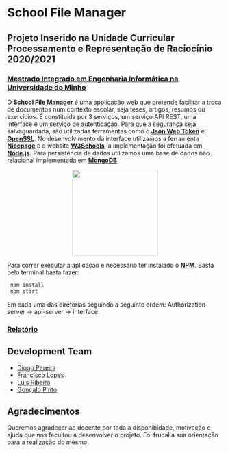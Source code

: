 # School File Manager
## Projeto Inserido na Unidade Curricular Processamento e Representação de Raciocínio 2020/2021
### [Mestrado Integrado em Engenharia Informática na Universidade do Minho](https://miei.di.uminho.pt/)


O **School File Manager** é uma applicação web que pretende facilitar a troca de documentos num contexto escolar, seja teses, artigos, resumos ou exercícios. É constituída por 3 serviços, um serviço API REST, uma interface e um serviço de autenticação. Para que a segurança seja salvaguardada, são utilizadas ferramentas como o [**Json Web Token**](https://jwt.io) e [**OpenSSL**](https://www.openssl.org/). No desenvolvimento da interface utilizamos a ferramenta [**Nicepage**](https://nicepage.com/) e o website [**W3Schools**](https://www.w3schools.com/), a implementação foi efetuada em [**Node.js**](https://nodejs.org/en/). Para persistência de dados utilizamos uma base de dados não relacional implementada em [**MongoDB**](https://www.mongodb.com/)

<p align="center">
  <img width="200" height="200" src="https://github.com/luis1ribeiro/School-File-Manager/blob/main/Interface/public/images/login.png">
</p>

Para correr executar a aplicação é necessário ter instalado o [**NPM**](https://www.npmjs.com/). Basta pelo terminal basta fazer:
```cmd
 npm install
 npm start
```
Em cada uma das diretorias seguindo a seguinte ordem: Authorization-server -> api-server -> Interface.

### [Relatório](https://github.com/luis1ribeiro/School-File-Manager/blob/main/report.pdf)

## Development Team

* [Diogo Pereira](https://github.com/dpereira7)
* [Francisco Lopes](https://github.com/chico2911)
* [Luís Ribeiro](https://github.com/luis1ribeiro)
* [Gonçalo Pinto](https://github.com/GRP99)

## Agradecimentos

Queremos agradecer ao docente por toda a disponibidade, motivação e ajuda que nos facultou a desenvolver o projeto. Foi frucal a sua orientação para a realização do mesmo.